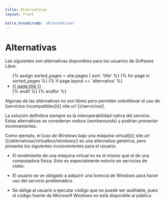 ```yaml
---
title: Alternativas
layout: front

extra_breadcrumb: 'Alternativas'
---
```


# Alternativas

Las siguientes son alternativas disponibles para los usuarios de Software
Libre:

<!-- Listado de páginas  -->
<ul class="listado-alternativas">
{% assign sorted_pages = site.pages | sort: 'title' %}
{% for page in sorted_pages %}
	{% if page.layout == 'alternativa' %}
	<li class="listado-alternativas-entrada">
		<a href="{{ site.url }}{{ page.url }}">
			{{ page.title }}
		</a>
	</li>
	{% endif %}
{% endfor %}
</ul>

Algunas de las alternativas no son libres pero permiten sobrellevar el
uso de [servicios incompatibles]({{ site.url }}/servicios/).

La solución definitiva siempre es la interoperabilidad nativa del servicio.
Estas alternativas se consideran *rodeos* (*workarounds*) y podrían presentar
inconvenientes.

Como ejemplo, el [uso de Windows bajo una máquina virtual]({{ site.url }}/alternativas/virtualbox/windows/)
es una alternativa genérica, pero presenta los siguientes inconvenientes para
el usuario:

* El rendimiento de una máquina virtual no es el mismo que el de una
computadora física. Esto es especialmente notorio en servicios de video.

* El usuario se ve obligado a adquirir una licencia de Windows para hacer
uso del servicio problemático.

* Se obliga al usuario a ejecutar código que no puede ser auditable, pues
el código fuente de Microsoft Windows no está disponible al público.

